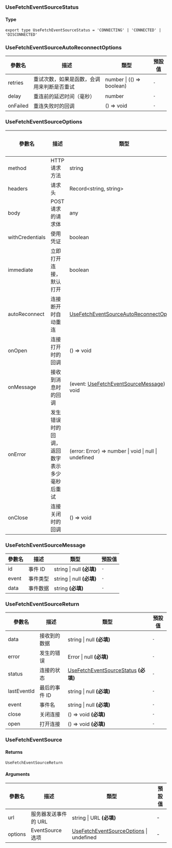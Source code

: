### UseFetchEventSourceStatus

#### Type

`export type UseFetchEventSourceStatus = 'CONNECTING' | 'CONNECTED' | 'DISCONNECTED'`


### UseFetchEventSourceAutoReconnectOptions

|參數名|描述|類型|預設值|
|---|---|---|---|
|retries|重试次数，如果是函数，会调用来判断是否重试|number \| (() => boolean) |`-`|
|delay|重连前的延迟时间（毫秒）|number |`-`|
|onFailed|重连失败时的回调|() => void |`-`|

### UseFetchEventSourceOptions

|參數名|描述|類型|預設值|
|---|---|---|---|
|method|HTTP 请求方法|string |`-`|
|headers|请求头|Record&lt;string, string&gt; |`-`|
|body|POST 请求的请求体|any |`-`|
|withCredentials|使用凭证|boolean |`-`|
|immediate|立即打开连接，默认打开|boolean |`-`|
|autoReconnect|连接断开时自动重连|[UseFetchEventSourceAutoReconnectOptions](#usefetcheventsourceautoreconnectoptions) |`-`|
|onOpen|连接打开时的回调|() => void |`-`|
|onMessage|接收到消息时的回调|(event: [UseFetchEventSourceMessage](#usefetcheventsourcemessage)) => void |`-`|
|onError|发生错误时的回调，返回数字表示多少毫秒后重试|(error: Error) => number \| void \| null \| undefined |`-`|
|onClose|连接关闭时的回调|() => void |`-`|

### UseFetchEventSourceMessage

|參數名|描述|類型|預設值|
|---|---|---|---|
|id|事件 ID|string \| null  **(必填)**|`-`|
|event|事件类型|string \| null  **(必填)**|`-`|
|data|事件数据|string  **(必填)**|`-`|

### UseFetchEventSourceReturn

|參數名|描述|類型|預設值|
|---|---|---|---|
|data|接收到的数据|string \| null  **(必填)**|`-`|
|error|发生的错误|Error \| null  **(必填)**|`-`|
|status|连接的状态|[UseFetchEventSourceStatus](#usefetcheventsourcestatus)  **(必填)**|`-`|
|lastEventId|最后的事件 ID|string \| null  **(必填)**|`-`|
|event|事件名|string \| null  **(必填)**|`-`|
|close|关闭连接|() => void  **(必填)**|`-`|
|open|打开连接|() => void  **(必填)**|`-`|

### UseFetchEventSource

#### Returns
`UseFetchEventSourceReturn`

#### Arguments
|參數名|描述|類型|預設值|
|---|---|---|---|
|url|服务器发送事件的 URL|string \| URL  **(必填)**|-|
|options|EventSource 选项|[UseFetchEventSourceOptions](#usefetcheventsourceoptions) \| undefined |-|